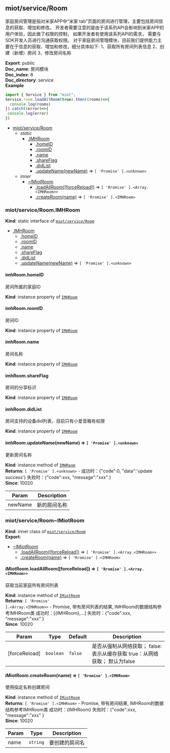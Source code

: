 <a name="module_miot/service/Room"></a>

## miot/service/Room
家庭房间管理是指对米家APP中“米家 tab”页面的房间进行管理，主要包括房间信息的获取、增加和修改。
开发者需要注意的是由于该系列API会影响到米家APP的用户体验，因此做了权限的控制，
如果开发者有使用该系列API的需求， 需要与SDK开发人员进行沟通获取权限。
对于家庭房间管理模块，目前我们提供能力主要在于信息的获取、增加和修改，细分具体如下:
1、获取所有房间列表信息  2、创建（新增）房间  3、修改房间名称

**Export**: public  
**Doc_name**: 房间模块  
**Doc_index**: 8  
**Doc_directory**: service  
**Example**  
```js
import { Service } from "miot";
Service.room.loadAllRoom(true).then((rooms)=>{
  console.log(rooms)
}).catch((error)=>{
 console.log(error)
})
```

* [miot/service/Room](#module_miot/service/Room)
    * _static_
        * [.IMHRoom](#module_miot/service/Room.IMHRoom)
            * [.homeID](#module_miot/service/Room.IMHRoom+homeID)
            * [.roomID](#module_miot/service/Room.IMHRoom+roomID)
            * [.name](#module_miot/service/Room.IMHRoom+name)
            * [.shareFlag](#module_miot/service/Room.IMHRoom+shareFlag)
            * [.didList](#module_miot/service/Room.IMHRoom+didList)
            * [.updateName(newName)](#module_miot/service/Room.IMHRoom+updateName) ⇒ <code>[ &#x27;Promise&#x27; ].&lt;unknown&gt;</code>
    * _inner_
        * [~IMiotRoom](#module_miot/service/Room..IMiotRoom)
            * [.loadAllRoom([forceReload])](#module_miot/service/Room..IMiotRoom+loadAllRoom) ⇒ <code>[ &#x27;Rromise&#x27; ].&lt;Array.&lt;IMHRoom&gt;&gt;</code>
            * [.createRoom(name)](#module_miot/service/Room..IMiotRoom+createRoom) ⇒ <code>[ &#x27;Rromise&#x27; ].&lt;IMHRoom&gt;</code>

<a name="module_miot/service/Room.IMHRoom"></a>

### miot/service/Room.IMHRoom
**Kind**: static interface of [<code>miot/service/Room</code>](#module_miot/service/Room)  

* [.IMHRoom](#module_miot/service/Room.IMHRoom)
    * [.homeID](#module_miot/service/Room.IMHRoom+homeID)
    * [.roomID](#module_miot/service/Room.IMHRoom+roomID)
    * [.name](#module_miot/service/Room.IMHRoom+name)
    * [.shareFlag](#module_miot/service/Room.IMHRoom+shareFlag)
    * [.didList](#module_miot/service/Room.IMHRoom+didList)
    * [.updateName(newName)](#module_miot/service/Room.IMHRoom+updateName) ⇒ <code>[ &#x27;Promise&#x27; ].&lt;unknown&gt;</code>

<a name="module_miot/service/Room.IMHRoom+homeID"></a>

#### imhRoom.homeID
房间所属的家庭ID

**Kind**: instance property of [<code>IMHRoom</code>](#module_miot/service/Room.IMHRoom)  
<a name="module_miot/service/Room.IMHRoom+roomID"></a>

#### imhRoom.roomID
房间ID

**Kind**: instance property of [<code>IMHRoom</code>](#module_miot/service/Room.IMHRoom)  
<a name="module_miot/service/Room.IMHRoom+name"></a>

#### imhRoom.name
房间名称

**Kind**: instance property of [<code>IMHRoom</code>](#module_miot/service/Room.IMHRoom)  
<a name="module_miot/service/Room.IMHRoom+shareFlag"></a>

#### imhRoom.shareFlag
房间的分享标识

**Kind**: instance property of [<code>IMHRoom</code>](#module_miot/service/Room.IMHRoom)  
<a name="module_miot/service/Room.IMHRoom+didList"></a>

#### imhRoom.didList
房间支持的设备did列表，目前只有小爱音箱有权限

**Kind**: instance property of [<code>IMHRoom</code>](#module_miot/service/Room.IMHRoom)  
<a name="module_miot/service/Room.IMHRoom+updateName"></a>

#### imhRoom.updateName(newName) ⇒ <code>[ &#x27;Promise&#x27; ].&lt;unknown&gt;</code>
更新房间名称

**Kind**: instance method of [<code>IMHRoom</code>](#module_miot/service/Room.IMHRoom)  
**Returns**: <code>[ &#x27;Promise&#x27; ].&lt;unknown&gt;</code> - 成功时：{"code":0, "data":'update success'}
失败时：{"code":xxx, "message":"xxx" }  
**Since**: 10020  

| Param | Description |
| --- | --- |
| newName | 新的房间名称 |

<a name="module_miot/service/Room..IMiotRoom"></a>

### miot/service/Room~IMiotRoom
**Kind**: inner class of [<code>miot/service/Room</code>](#module_miot/service/Room)  
**Export**:   

* [~IMiotRoom](#module_miot/service/Room..IMiotRoom)
    * [.loadAllRoom([forceReload])](#module_miot/service/Room..IMiotRoom+loadAllRoom) ⇒ <code>[ &#x27;Rromise&#x27; ].&lt;Array.&lt;IMHRoom&gt;&gt;</code>
    * [.createRoom(name)](#module_miot/service/Room..IMiotRoom+createRoom) ⇒ <code>[ &#x27;Rromise&#x27; ].&lt;IMHRoom&gt;</code>

<a name="module_miot/service/Room..IMiotRoom+loadAllRoom"></a>

#### iMiotRoom.loadAllRoom([forceReload]) ⇒ <code>[ &#x27;Rromise&#x27; ].&lt;Array.&lt;IMHRoom&gt;&gt;</code>
获取当前家庭所有房间列表

**Kind**: instance method of [<code>IMiotRoom</code>](#module_miot/service/Room..IMiotRoom)  
**Returns**: <code>[ &#x27;Rromise&#x27; ].&lt;Array.&lt;IMHRoom&gt;&gt;</code> - Promise, 带有房间列表的结果, IMHRoom的数据结构参考IMHRoom类
成功时：[{IMHRoom},...]
失败时：{"code":xxx, "message":"xxx" }  
**Since**: 10020  

| Param | Type | Default | Description |
| --- | --- | --- | --- |
| [forceReload] | <code>boolean</code> | <code>false</code> | 是否从强制从网络获取；  false:表示从缓存获取  true：从网络获取； 默认为false |

<a name="module_miot/service/Room..IMiotRoom+createRoom"></a>

#### iMiotRoom.createRoom(name) ⇒ <code>[ &#x27;Rromise&#x27; ].&lt;IMHRoom&gt;</code>
使用指定名称创建房间

**Kind**: instance method of [<code>IMiotRoom</code>](#module_miot/service/Room..IMiotRoom)  
**Returns**: <code>[ &#x27;Rromise&#x27; ].&lt;IMHRoom&gt;</code> - Promise, 带有房间结果,  IMHRoom的数据结构参考IMHRoom类
成功时：{IMHRoom}
失败时：{"code":xxx, "message":"xxx" }  
**Since**: 10020  

| Param | Type | Description |
| --- | --- | --- |
| name | <code>string</code> | 要创建的房间名 |

